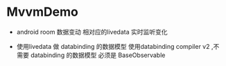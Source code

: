# MvvmDemo

* android room 数据变动 相对应的livedata 实时监听变化

* 使用livedata 做 databinding 的数据模型
使用databinding compiler v2 ,不需要 databinding 的数据模型 必须是 BaseObservable
